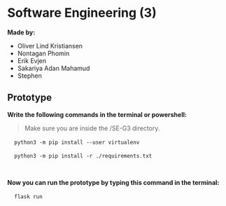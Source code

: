 # Software Engineering (3)

**Made by:**
- Oliver Lind Kristiansen
- Nontagan Phomin
- Erik Evjen
- Sakariya Adan Mahamud
- Stephen

## Prototype

**Write the following commands in the terminal or powershell:**
> Make sure you are inside the /SE-G3 directory.

&nbsp;&nbsp;&nbsp;&nbsp;`python3 -m pip install --user virtualenv`

&nbsp;&nbsp;&nbsp;&nbsp;`python3 -m pip install -r ./requirements.txt`

<br>

**Now you can run the prototype by typing this command in the terminal:**

&nbsp;&nbsp;&nbsp;&nbsp;`flask run`
